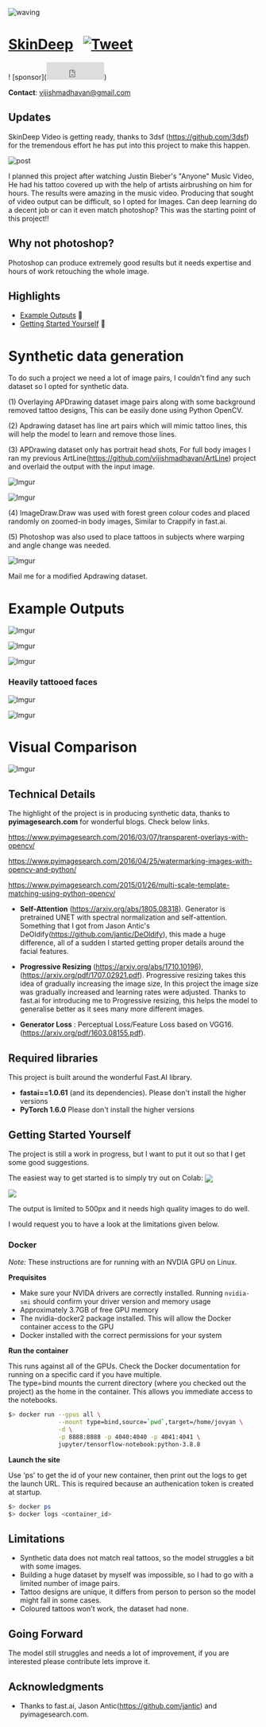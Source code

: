 ![waving](https://capsule-render.vercel.app/api?type=waving&height=200&text=SkinDeep&fontAlign=80&fontAlignY=40&color=gradient)

# [SkinDeep](https://github.com/vijishmadhavan/SkinDeep) &nbsp; [![Tweet](https://img.shields.io/twitter/url/http/shields.io.svg?style=social)](https://twitter.com/intent/tweet?text=Skin%20Deep&url=https://github.com/vijishmadhavan/SkinDeep&via=Vijish68859437&hashtags=machinelearning,developers,100DaysOfCode,Deeplearning) &nbsp;

! [sponsor](<iframe src="https://github.com/sponsors/vijishmadhavan/button" title="Sponsor vijishmadhavan" height="35" width="116" style="border: 0;"></iframe>)


__Contact__: vijishmadhavan@gmail.com

## Updates

SkinDeep Video is getting ready, thanks to 3dsf (https://github.com/3dsf) for the tremendous effort he has put into this project to make this happen.

![post](https://i.imgur.com/lcejYwD.gif)

I planned this project after watching Justin Bieber's "Anyone" Music Video, He had his tattoo covered up with the help of artists airbrushing on him for hours. The results were amazing in the music video. Producing that sought of video output can be difficult, so I opted for Images. Can deep learning do a decent job or can it even match photoshop? This was the starting point of this project!!

## Why not photoshop?

Photoshop can produce extremely good results but it needs expertise and hours of work retouching the whole image.

## Highlights

- [Example Outputs](#Example-Outputs) &#x1F537;
- [Getting Started Yourself](#Getting-Started-Yourself) &#x1F537;


# Synthetic data generation

To do such a project we need a lot of image pairs, I couldn't find any such dataset so I opted for synthetic data.

(1) Overlaying APDrawing dataset image pairs along with some background removed tattoo designs, This can be easily done using Python OpenCV.

(2) Apdrawing dataset has line art pairs which will mimic tattoo lines, this will help the model to learn and remove those lines.

(3) APDrawing dataset only has portrait head shots, For full body images I ran my previous ArtLine(https://github.com/vijishmadhavan/ArtLine) project and overlaid the output with the input image.

![Imgur](https://i.imgur.com/2NK4DRU.jpg)


![Imgur](https://i.imgur.com/HWBiNnN.jpg)

(4) ImageDraw.Draw was used with forest green colour codes and placed randomly on zoomed-in body images, Similar to Crappify in fast.ai.

(5) Photoshop was also used to place tattoos in subjects where warping and angle change was needed.

![Imgur](https://i.imgur.com/xbzVVEC.jpg)

Mail me for a modified Apdrawing dataset.


# Example Outputs


![Imgur](https://i.imgur.com/y7NM1f8.jpg)


![Imgur](https://i.imgur.com/WEnbL8w.jpg)


![Imgur](https://i.imgur.com/X5lZEse.jpg)

### Heavily tattooed faces

![Imgur](https://i.imgur.com/dANN7Do.jpg)

![Imgur](https://i.imgur.com/Lq0i1N0.jpg)

# Visual Comparison

![Imgur](https://i.imgur.com/wCgMROl.jpg)


## Technical Details

The highlight of the project is in producing synthetic data, thanks to **pyimagesearch.com** for wonderful blogs. Check below links.

https://www.pyimagesearch.com/2016/03/07/transparent-overlays-with-opencv/

https://www.pyimagesearch.com/2016/04/25/watermarking-images-with-opencv-and-python/

https://www.pyimagesearch.com/2015/01/26/multi-scale-template-matching-using-python-opencv/

* **Self-Attention** (https://arxiv.org/abs/1805.08318). Generator is pretrained UNET with spectral normalization and self-attention. Something that I got from Jason Antic's DeOldify(https://github.com/jantic/DeOldify), this made a huge difference, all of a sudden I started getting proper details around the facial features.

* **Progressive Resizing** (https://arxiv.org/abs/1710.10196),(https://arxiv.org/pdf/1707.02921.pdf). Progressive resizing takes this idea of gradually increasing the image size, In this project the image size was gradually increased and learning rates were adjusted. Thanks to fast.ai for introducing me to Progressive resizing, this helps the model to generalise better as it sees many more different images.

* **Generator Loss** :  Perceptual Loss/Feature Loss based on VGG16. (https://arxiv.org/pdf/1603.08155.pdf).

## Required libraries

This project is built around the wonderful Fast.AI library.

- **fastai==1.0.61** (and its dependencies).  Please don't install the higher versions
- **PyTorch 1.6.0** Please don't install the higher versions

## Getting Started Yourself

The project is still a work in progress, but I want to put it out so that I get some good suggestions.

The easiest way to get started is to simply try out on Colab: [<img src="https://colab.research.google.com/assets/colab-badge.svg" align="center">](https://colab.research.google.com/github/vijishmadhavan/SkinDeep/blob/master/SkinDeep_good.ipynb)

[<img src="https://colab.research.google.com/assets/colab-badge.svg" align="center">](https://colab.research.google.com/github/vijishmadhavan/SkinDeep/blob/master/SkinDeep.ipynb)

The output is limited to 500px and it needs high quality images to do well.

I would request you to have a look at the limitations given below.

### Docker

*Note:* These instructions are for running with an NVDIA GPU on Linux.

**Prequisites**

* Make sure your NVIDA drivers are correctly installed.  Running ```nvidia-smi``` should confirm your driver version and memory usage
* Approximately 3.7GB of free GPU memory
* The nvidia-docker2 package installed.  This will allow the Docker container access to the GPU
* Docker installed with the correct permissions for your system

**Run the container**

This runs against all of the GPUs.  Check the Docker documentation for running on a specific card if you have multiple.  
The type=bind mounts the current directory (where you checked out the project) as the home in the container.  This allows you immediate access to the notebooks.
```bash
$> docker run --gpus all \
              --mount type=bind,source=`pwd`,target=/home/jovyan \
              -d \
              -p 8888:8888 -p 4040:4040 -p 4041:4041 \
              jupyter/tensorflow-notebook:python-3.8.8
```

**Launch the site**

Use 'ps' to get the id of your new container, then print out the logs to get the launch URL.  This is required because an authenication token is created at startup.
```bash
$> docker ps
$> docker logs <container_id>
```

## Limitations

- Synthetic data does not match real tattoos, so the model struggles a bit with some images.
- Building a huge dataset by myself was impossible, so I had to go with a limited number of image pairs.
- Tattoo designs are unique, it differs from person to person so the model might fall in some cases.
- Coloured tattoos won't work, the dataset had none.

## Going Forward

The model still struggles and needs a lot of improvement, if you are interested please contribute lets improve it.

## Acknowledgments

- Thanks to fast.ai, Jason Antic(https://github.com/jantic) and pyimagesearch.com.
